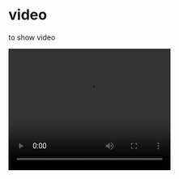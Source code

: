 # video
to show video


<video width="320" height="240" controls autoplay>
  <source src="https://github.com/user-attachments/assets/9c352f7a-c62a-4de4-a48c-47e0f462181d" type="video/mp4">
  Your browser does not support the video tag.
</video>
